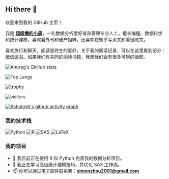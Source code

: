 ## Hi there 👋

欢迎来到我的 GitHub 主页！

我是 **[超级懒的小周](https://github.com/zhoulvbang)**，一名数据分析爱好者和管理专业人士，擅长编程、数据科学和统计建模，喜欢看外刊和破产姐妹，还喜欢在知乎写水文和看键政文。

喜欢旅行和聊天，阅读是终生的爱好，关于我的阅读记录，可以在这里看到部分：[微信读书](https://simonzhou.notion.site/141db76532074ead82d0861ca74fc565)。如果我们有共同的阅读书籍，我想我们会有很多可聊的话题。

![Anurag's GitHub stats](https://github-readme-stats.vercel.app/api?username=zhoulvbang)

![Top Langs](https://github-readme-stats.vercel.app/api/top-langs/?username=zhoulvbang)

![trophy](https://github-profile-trophy.vercel.app/?username=zhoulvbang)

![visitors](https://visitor-badge.glitch.me/badge?page_id=zhoulvbang&left_color=green&right_color=red)

[![Ashutosh's github activity graph](https://github-readme-activity-graph.vercel.app/graph?username=zhoulvbang&theme=react)](https://github.com/zhoulvbang/github-readme-activity-graph)

### 我的技术栈

![Python](https://img.shields.io/badge/Python-3.9-blue?logo=python&logoColor=white)
![R](https://img.shields.io/badge/R-4.1.0-blue?logo=r&logoColor=white)
![SAS](https://img.shields.io/badge/SAS-9.4-green?logo=sas&logoColor=white)
![LaTeX](https://img.shields.io/badge/LaTeX-2.0-orange?logo=latex&logoColor=white)


### 我的项目

- 🔭 我目前正在使用 R 和 Python 完善我的数据分析项目。
- 🌱 我正在学习高级统计建模技巧，并优化 SAS 工作流。
- 📫 你可以通过电子邮件联系我：**simonzhou2001@gmail.com**

